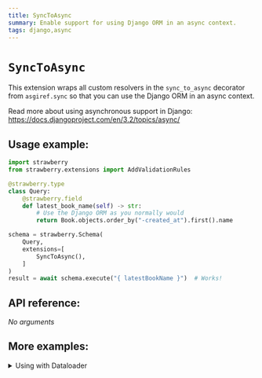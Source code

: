 ```yaml
---
title: SyncToAsync
summary: Enable support for using Django ORM in an async context.
tags: django,async
---
```


# `SyncToAsync`

This extension wraps all custom resolvers in the `sync_to_async` decorator from
`asgiref.sync` so that you can use the Django ORM in an async context.

Read more about using asynchronous support in Django: https://docs.djangoproject.com/en/3.2/topics/async/

## Usage example:

```python
import strawberry
from strawberry.extensions import AddValidationRules

@strawberry.type
class Query:
    @strawberry.field
    def latest_book_name(self) -> str:
        # Use the Django ORM as you normally would
        return Book.objects.order_by("-created_at").first().name

schema = strawberry.Schema(
    Query,
    extensions=[
        SyncToAsync(),
    ]
)
result = await schema.execute("{ latestBookName }")  # Works!
```

## API reference:

_No arguments_

## More examples:

<details>
  <summary>Using with Dataloader</summary>

```python
# schema.py
import strawberry
from strawberry.extensions import SyncToAsync
from strawberry.django.dataloader import create_model_load_fn

# The Django Book model definition
from books.models import Book as BookModel

@strawberry.type
class Book:
    name: str
    author: str

    @classmethod
    def from_instance(cls, instance: BookModel):
        return cls(
            name=instance.name,
            author=instance.author,
        )

@strawberry.type
class Query:
    @strawberry.field
    async def get_book(self, info, id: int) -> Book:
        book_instance = await info.context["book_loader"].load(id)
        return Book.from_instance(book_instance)

schema = strawberry.Schema(
    Query,
    extensions=[
        SyncToAsync(),
    ]
)
```

```python
# urls.py
from strawberry.django.views import GraphQLView

# Create a custom Django view to inject the loader into context
class GraphQLView(BaseGraphQLView):
    def get_context(self, request, response):
        return {
            "request": request,
            "book_loader": Dataloader(load_fn=create_model_load_fn(BookModel)),
        }

urlpatterns = [
    path("graphql/", GraphQLView.as_view(schema=schema)),
]
```

</details>
